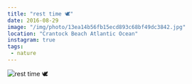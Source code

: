 ```yaml
---
title: "rest time 🕊"
date: 2016-08-29
image: "/img/photo/13ea14b56fb15ecd893c68bf49dc3842.jpg"
location: "Crantock Beach Atlantic Ocean"
instagram: true
tags:
 - nature
---
```


![rest time 🕊](/img/photo/13ea14b56fb15ecd893c68bf49dc3842.jpg)
